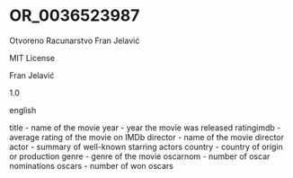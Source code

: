 # OR_0036523987
 Otvoreno Racunarstvo Fran Jelavić

 MIT License

 Fran Jelavić

 1.0

 english

 title - name of the movie
 year - year the movie was released
 ratingimdb - average rating of the movie on IMDb
 director - name of the movie director
 actor - summary of well-known starring actors
 country - country of origin or production
 genre - genre of the movie
 oscarnom - number of oscar nominations
 oscars - number of won oscars

 